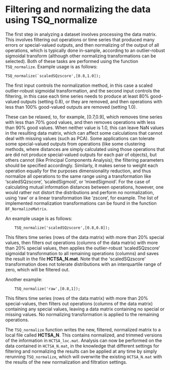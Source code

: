 # Filtering and normalizing the data using TSQ_normalize
<!--{#sec:normalization}-->

The first step in analyzing a dataset involves processing the data matrix.
This involves filtering out operations or time series that produced many errors or special-valued outputs, and then normalizing of the output of all operations, which is typically done in-sample, according to an outlier-robust sigmoidal transform (although other normalizing transformations can be selected).
Both of these tasks are performed using the function `TSQ_normalize`.
Example usage is as follows:

    TSQ_normalize(`scaledSQzscore',[0.8,1.0]);

The first input controls the normalization method, in this case a scaled outlier-robust sigmoidal transformation, and the second input controls the filtering, in this case each time series needs to produce at least 80% good-valued outputs (setting 0.8), or they are removed, and then operations with less than 100% good-valued outputs are removed (setting 1.0).

These can be relaxed, to, for example, [0.7,0.9], which removes time series with less than 70% good values, and then removes operations with less than 90% good values.
When neither value is 1.0, this can leave NaN values in the resulting data matrix, which can affect some calculations that cannot deal with missing values (such as PCA).
Some applications can tolerate some special-valued outputs from operations (like some clustering methods, where distances are simply calculated using those operations that are did not produce special-valued outputs for each pair of objects), but others cannot (like Principal Components Analysis); the filtering parameters should be specified accordingly. Similarly, it makes sense to weight each operation equally for the purposes dimensionality reduction, and thus normalize all operations to the same range using a transformation like ‘scaledSQzscore’, ‘scaledSigmoid’, or ‘mixedSigmoid’.
For the case of calculating mutual information distances between operations, however, one would rather not distort the distributions and perform no normalization, using ‘raw’ or a
linear transformation like ‘zscore’, for example.
The list of implemented normalization transformations can be found in the function `BF_NormalizeMatrix`.

An example usage is as follows:

        TSQ_normalize('scaledSQzscore',[0.8,0.8]);

This filters time series (rows of the data matrix) with more than 20% special values, then filters out operations (columns of the data matrix) with more than 20% special values, then applies the outlier-robust ‘scaledSQzscore’ sigmoidal transformation to all remaining operations (columns) and saves the result in the file **HCTSA_N.mat**.
Note that the 'scaledSQzscore' transformation does not tolerate distributions with an interquartile range of zero, which will be filtered out.

Another example:

        TSQ_normalize('raw',[0.8,1]);

This filters time series (rows of the data matrix) with more than 20% special-values, then filters out operations (columns of the data matrix) containing any special values, leaving a data matrix containing no special or missing values.
No normalizing transformation is applied to the remaining operations.

The `TSQ_normalize` function writes the new, filtered, normalized matrix to a local file called **HCTSA_N**.
This contains normalized, and trimmed versions of the information in `HCTSA_loc.mat`.
Analysis can now be performed on the data contained in `HCTSA_N.mat`, in the knowledge that different settings for filtering and normalizing the results can be applied at any time by simply rerunning `TSQ_normalize`, which will overwrite the existing `HCTSA_N.mat` with the results of the new normalization and filtration settings.